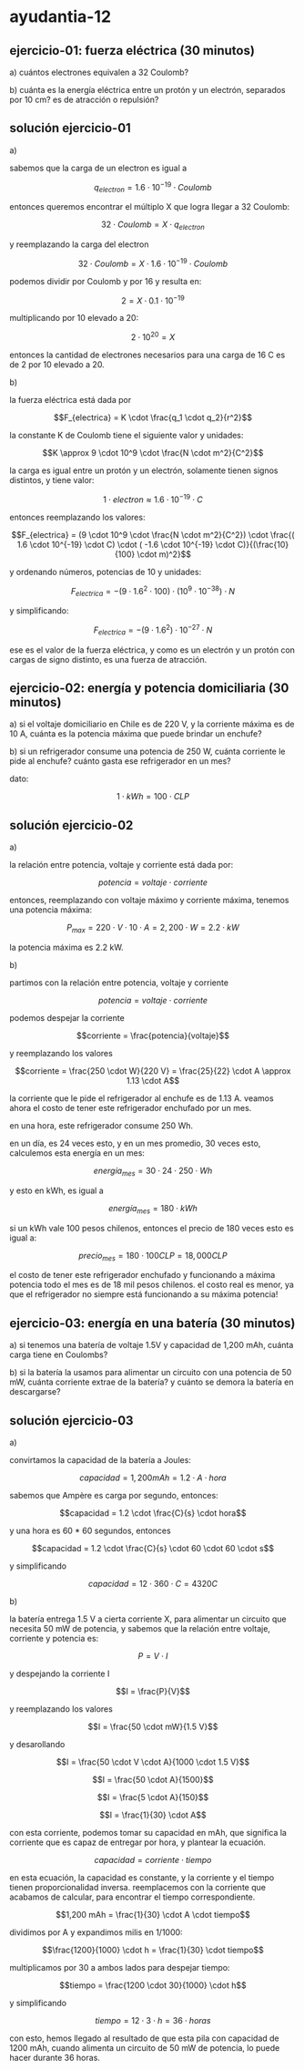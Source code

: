 # ayudantia-12

## ejercicio-01: fuerza eléctrica (30 minutos)

a) cuántos electrones equivalen a 32 Coulomb?

b) cuánta es la energía eléctrica entre un protón y un electrón, separados por 10 cm? es de atracción o repulsión?

## solución ejercicio-01

a)

sabemos que la carga de un electron es igual a

$$q_{electron} = 1.6 \cdot 10^{-19} \cdot Coulomb$$

entonces queremos encontrar el múltiplo X que logra llegar a 32 Coulomb:

$$32 \cdot Coulomb = X \cdot q_{electron}$$

y reemplazando la carga del electron

$$32 \cdot Coulomb = X \cdot  1.6 \cdot 10^{-19} \cdot Coulomb$$

podemos dividir por Coulomb y por 16 y resulta en:

$$2 = X \cdot  0.1 \cdot 10^{-19}$$

multiplicando por 10 elevado a 20:

$$2 \cdot 10^{20} = X$$

entonces la cantidad de electrones necesarios para una carga de 16 C es de 2 por 10 elevado a 20.

b)

la fuerza eléctrica está dada por

$$F_{electrica} = K \cdot \frac{q_1 \cdot q_2}{r^2}$$

la constante K de Coulomb tiene el siguiente valor y unidades:

$$K \approx 9 \cdot 10^9 \cdot \frac{N \cdot m^2}{C^2}$$

la carga es igual entre un protón y un electrón, solamente tienen signos distintos, y tiene valor:

$$1 \cdot electron \approx 1.6 \cdot 10^{-19} \cdot C$$

entonces reemplazando los valores:

$$F_{electrica} = (9 \cdot 10^9 \cdot \frac{N \cdot m^2}{C^2}) \cdot \frac{( 1.6 \cdot 10^{-19}  \cdot C) \cdot ( -1.6 \cdot 10^{-19} \cdot  C)}{(\frac{10}{100} \cdot m)^2}$$

y ordenando números, potencias de 10 y unidades:

$$F_{electrica} = -(9 \cdot 1.6^{2} \cdot 100) \cdot  (10^9 \cdot 10^{-38}) \cdot N$$

y simplificando:

$$F_{electrica} = -(9 \cdot 1.6^{2})\cdot 10^{-27} \cdot N$$

ese es el valor de la fuerza eléctrica, y como es un electrón y un protón con cargas de signo distinto, es una fuerza de atracción.

## ejercicio-02: energía y potencia domiciliaria (30 minutos)

a) si el voltaje domiciliario en Chile es de 220 V, y la corriente máxima es de 10 A, cuánta es la potencia máxima que puede brindar un enchufe?

b) si un refrigerador consume una potencia de 250 W, cuánta corriente le pide al enchufe? cuánto gasta ese refrigerador en un mes?

dato:

$$1 \cdot kWh = 100 \cdot CLP$$

## solución ejercicio-02

a)

la relación entre potencia, voltaje y corriente está dada por:

$$potencia = voltaje \cdot corriente$$

entonces, reemplazando con voltaje máximo y corriente máxima, tenemos una potencia máxima:

$$P_{max} = 220 \cdot V \cdot 10 \cdot A = 2,200 \cdot W = 2.2 \cdot kW$$

la potencia máxima es 2.2 kW.

b)

partimos con la relación entre potencia, voltaje y corriente

$$potencia = voltaje \cdot corriente$$

podemos despejar la corriente

$$corriente = \frac{potencia}{voltaje}$$

y reemplazando los valores

$$corriente = \frac{250 \cdot W}{220 V} = \frac{25}{22} \cdot A \approx 1.13 \cdot A$$

la corriente que le pide el refrigerador al enchufe es de 1.13 A. veamos ahora el costo de tener este refrigerador enchufado por un mes.

en una hora, este refrigerador consume 250 Wh.

en un día, es 24 veces esto, y en un mes promedio, 30 veces esto, calculemos esta energía en un mes:

$$energía_{mes} = 30 \cdot 24 \cdot 250 \cdot Wh$$

y esto en kWh, es igual a

$$energía_{mes} = 180 \cdot kWh$$

si un kWh vale 100 pesos chilenos, entonces el precio de 180 veces esto es igual a:

$$precio_{mes} = 180 \cdot 100 CLP = 18,000 CLP$$

el costo de tener este refrigerador enchufado y funcionando a máxima potencia todo el mes es de 18 mil pesos chilenos. el costo real es menor, ya que el refrigerador no siempre está funcionando a su máxima potencia!

## ejercicio-03: energía en una batería (30 minutos)

a) si tenemos una batería de voltaje 1.5V y capacidad de 1,200 mAh, cuánta carga tiene en Coulombs?

b) si la batería la usamos para alimentar un circuito con una potencia de 50 mW, cuánta corriente extrae de la batería? y cuánto se demora la batería en descargarse?

## solución ejercicio-03

a)

convirtamos la capacidad de la batería a Joules:

$$capacidad = 1,200 mAh = 1.2 \cdot A \cdot hora$$

sabemos que Ampère es carga por segundo, entonces:

$$capacidad = 1.2 \cdot \frac{C}{s} \cdot hora$$

y una hora es 60 \* 60 segundos, entonces

$$capacidad = 1.2 \cdot \frac{C}{s} \cdot 60 \cdot 60 \cdot s$$

y simplificando

$$capacidad = 12 \cdot 360 \cdot C = 4320 C$$

b)

la batería entrega 1.5 V a cierta corriente X, para alimentar un circuito que necesita 50 mW de potencia, y sabemos que la relación entre voltaje, corriente y potencia es:

$$P = V \cdot I$$

y despejando la corriente I

$$I = \frac{P}{V}$$

y reemplazando los valores

$$I = \frac{50 \cdot mW}{1.5 V}$$

y desarollando

$$I = \frac{50 \cdot V \cdot A}{1000 \cdot 1.5 V}$$

$$I = \frac{50 \cdot A}{1500}$$

$$I = \frac{5 \cdot A}{150}$$

$$I = \frac{1}{30} \cdot A$$

con esta corriente, podemos tomar su capacidad en mAh, que significa la corriente que es capaz de entregar por hora, y plantear la ecuación.

$$capacidad = corriente \cdot tiempo$$

en esta ecuación, la capacidad es constante, y la corriente y el tiempo tienen proporcionalidad inversa. reemplacemos con la corriente que acabamos de calcular, para encontrar el tiempo correspondiente.

$$1,200 mAh = \frac{1}{30} \cdot A \cdot tiempo$$

dividimos por A y expandimos milis en 1/1000:

$$\frac{1200}{1000} \cdot h = \frac{1}{30} \cdot tiempo$$

multiplicamos por 30 a ambos lados para despejar tiempo:

$$tiempo = \frac{1200 \cdot 30}{1000} \cdot h$$

y simplificando

$$tiempo = 12 \cdot 3 \cdot h = 36 \cdot horas$$

con esto, hemos llegado al resultado de que esta pila con capacidad de 1200 mAh, cuando alimenta un circuito de 50 mW de potencia, lo puede hacer durante 36 horas.
